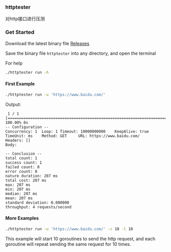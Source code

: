 ### httptester
对http接口进行压测

### Get Started
Download the latest binary file [Releases]()

Save the binary file `httptester` into any directory, and open the terminal


For help
```bash
./httptester run -h
```

#### First Example
```bash
./httptester run -u 'https://www.baidu.com/'
```

Output:
```text
 1 / 1 [================================================================================] 100.00% 0s
-- Configuration --
Concurrency: 1  Loop: 1 Timeout: 10000000000    KeepAlive: true TimeUnit: ms    Method: GET     URL: https://www.baidu.com/
Headers: []
Body: 

-- Conclusion --
total count: 1
success count: 1
failed count: 0
error count: 0
nature duration: 207 ms
total cost: 207 ms
max: 207 ms
min: 207 ms
median: 207 ms
mean: 207 ms
standard deviation: 0.000000
throughput: 4 requests/second
```

#### More Examples
```bash
./httptester run -u 'https://www.baidu.com/' -c 10 -l 10
```
This example will start 10 goroutines to send the http request, and each goroutine will repeat sending the same request for 10 times. 


